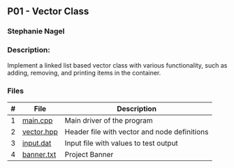 ## P01 - Vector Class
### Stephanie Nagel
### Description:

Implement a linked list based vector class with various functionality, such as adding, removing, and printing items in the container.

### Files

|   #   | File            | Description                                        |
| :---: | --------------- | -------------------------------------------------- |
|   1  | [main.cpp](https://github.com/aelious/2143-OOP-Nagel/blob/main/Assignments/P01/main.cpp)  | Main driver of the program |
|  2   |  [vector.hpp](https://github.com/aelious/2143-OOP-Nagel/blob/main/Assignments/P01/vector.hpp)   | Header file with vector and node definitions    |
|  3   |   [input.dat](https://github.com/aelious/2143-OOP-Nagel/blob/main/Assignments/P01/input.dat)      |   Input file with values to test output     |  
|   4 | [banner.txt](https://github.com/aelious/2143-OOP-Nagel/blob/main/Assignments/P01/banner.txt)  | Project Banner |
